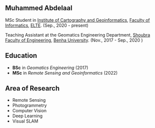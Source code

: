 ## Muhammed Abdelaal


MSc Student in [Institute of Cartography and Geoinformatics](http://lazarus.elte.hu/index-e.html), [Faculty of Informatics](https://www.inf.elte.hu/en/), [ELTE](https://www.elte.hu/en/). (Sep., 2020 - present)

Teaching Assistant at the Geomatics Engineering Department, [Shoubra Faculty of Engineering](https://www.feng.bu.edu.eg/en/), [Benha University](https://bu.edu.eg/en/). (Nov., 2017 - Sep., 2020 )


## Education 

- **BSc** in _Geomatics Engineering_ (2017)
- **MSc** in _Remote Sensing and Geoinformatics_ (2022)

## Area of Research 

- Remote Sensing
- Photogrammetry
- Computer Vision 
- Deep Learning
- Visual SLAM



